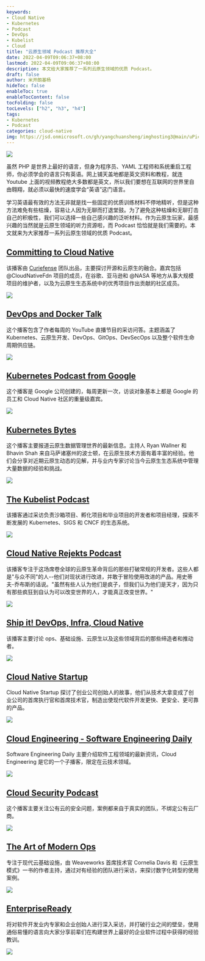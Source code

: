 ```yaml
---
keywords:
- Cloud Native
- Kubernetes
- Podcast
- DevOps
- Kubelist
- Cloud
title: "云原生领域 Podcast 推荐大全"
date: 2022-04-09T09:06:37+08:00
lastmod: 2022-04-09T09:06:37+08:00
description: 本文给大家推荐了一系列云原生领域的优质 Podcast。
draft: false
author: 米开朗基杨
hideToc: false
enableToc: true
enableTocContent: false
tocFolding: false
tocLevels: ["h2", "h3", "h4"]
tags:
- Kubernetes
- Podcast
categories: cloud-native
img: https://jsd.onmicrosoft.cn/gh/yangchuansheng/imghosting3@main/uPic/2022-04-09-12-20-2wpZVR.webp
---
```


![](https://jsd.onmicrosoft.cn/gh/yangchuansheng/imghosting3@main/uPic/2022-04-09-12-20-M7A8Wj.webp)

虽然 PHP 是世界上最好的语言，但身为程序员、YAML 工程师和系统重启工程师，你必须学会的语言只有英语。网上铺天盖地都是英文资料和教程，就连 Youtube 上面的视频教程绝大多数都是英文，所以我们要想在互联网的世界里自由翱翔，就必须以最快的速度学会“英语”这门语言。

学习英语最有效的方法无非就是找一些固定的优质训练材料不停地精听，但是这种方法难免有些枯燥，容易让人因为无聊而打退堂鼓。为了避免这种枯燥和无聊打击自己的积极性，我们可以选择一些自己感兴趣的泛听材料。作为云原生玩家，最感兴趣的当然就是云原生领域的听力资源啦，而 Podcast 恰恰就是我们需要的。本文就来为大家推荐一系列云原生领域的优质 Podcast。

## [Committing to Cloud Native](https://podcast.curiefense.io/)

该播客由 [Curiefense](https://www.curiefense.io/) 团队出品，主要探讨开源和云原生的融合。嘉宾包括 @CloudNativeFdn 项目的成员，在谷歌、亚马逊和 @NASA 等地方从事大规模项目的维护者，以及为云原生生态系统中的优秀项目作出贡献的社区成员。

![](https://pek3b.qingstor.com/kubesphere-community/images/202112241337219.jpg)

## [DevOps and Docker Talk](https://podcast.bretfisher.com/)

这个播客包含了作者每周的 YouTube 直播节目的采访问答。主题涵盖了 Kubernetes、云原生开发、DevOps、GitOps、DevSecOps 以及整个软件生命周期供应链。

![](https://pek3b.qingstor.com/kubesphere-community/images/202112241344231.png)

## [Kubernetes Podcast from Google](https://kubernetespodcast.com/)

这个播客是 Google 公司创建的，每周更新一次，访谈对象基本上都是 Google 的员工和 Cloud Native 社区的重量级嘉宾。

![](https://pek3b.qingstor.com/kubesphere-community/images/202112241352113.png)

## [Kubernetes Bytes](https://anchor.fm/kubernetesbytes)

这个播客主要报道云原生数据管理世界的最新信息。主持人 Ryan Wallner 和 Bhavin Shah 来自马萨诸塞州的波士顿，在云原生技术方面有着丰富的经验。他们会分享对近期云原生动态的见解，并与业内专家讨论当今云原生生态系统中管理大量数据的经验和挑战。

![](https://pek3b.qingstor.com/kubesphere-community/images/202112241356510.png)

## [The Kubelist Podcast](https://kubelist.com/podcast/)

该播客通过采访负责沙箱项目、孵化项目和毕业项目的开发者和项目经理，探索不断发展的 Kubernetes、SIGS 和 CNCF 的生态系统。

![](https://pek3b.qingstor.com/kubesphere-community/images/202112241400024.png)

## [Cloud Native Rejekts Podcast](https://anchor.fm/kinvolk/)

该播客专注于这场席卷全球的云原生革命背后的那些打破常规的开发者。这些人都是"与众不同"的人--他们对现状进行改进，并敢于冒险使用改进的产品。用史蒂夫-乔布斯的话说。"虽然有些人认为他们是疯子，但我们认为他们是天才，因为只有那些疯狂到自认为可以改变世界的人，才能真正改变世界。"

![](https://pek3b.qingstor.com/kubesphere-community/images/202112241407747.png)

## [Ship it! DevOps, Infra, Cloud Native](https://changelog.com/shipit)

该播客主要讨论 ops、基础设施、云原生以及这些领域背后的那些缔造者和推动者。

![](https://pek3b.qingstor.com/kubesphere-community/images/202112241414300.png)

## [Cloud Native Startup](https://www.emilyomier.com/podcast)

Cloud Native Startup 探讨了创业公司创始人的故事，他们从技术大拿变成了创业公司的首席执行官和首席技术官，制造出使现代软件开发更快、更安全、更可靠的产品。

![](https://pek3b.qingstor.com/kubesphere-community/images/202112241417664.png)

## [Cloud Engineering - Software Engineering Daily](https://softwareengineeringdaily.com/category/cloud-engineering/)

Software Engineering Daily 主要介绍软件工程领域的最新资讯，Cloud Engineering 是它的一个子播客，限定在云技术领域。

![](https://pek3b.qingstor.com/kubesphere-community/images/202112241427822.png)

## [Cloud Security Podcast](https://cloudsecuritypodcast.tv/)

这个播客主要关注公有云的安全问题，案例都来自于真实的团队，不绑定公有云厂商。

![](https://jsd.onmicrosoft.cn/gh/yangchuansheng/imghosting3@main/uPic/2022-04-09-12-04-jgL8FT.webp)

## [The Art of Modern Ops](https://www.weave.works/podcast-the-art-of-modern-ops/)

专注于现代云基础设施，由 Weaveworks 首席技术官 Cornelia Davis 和《云原生模式》一书的作者主持，通过对有经验的团队进行采访，来探讨数字化转型的使用案例。

![](https://jsd.onmicrosoft.cn/gh/yangchuansheng/imghosting3@main/uPic/2022-04-09-12-06-G2B2p9.png)

## [EnterpriseReady](https://www.enterpriseready.io/podcast/)

将对软件开发业内专家和企业创始人进行深入采访，并打破行业之间的壁垒，使用通俗易懂的语言向大家分享前辈们在构建世界上最好的企业软件过程中获得的经验教训。

![](https://jsd.onmicrosoft.cn/gh/yangchuansheng/imghosting3@main/uPic/2022-04-09-12-07-9T5wQo.png)
